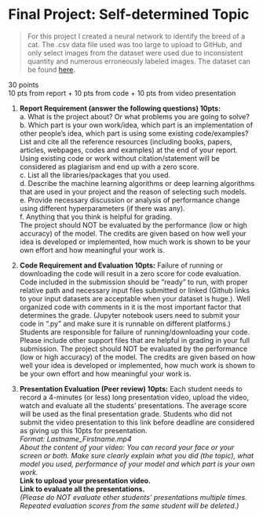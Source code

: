 # Final Project: Self-determined Topic

>For this project I created a neural network to identify the breed of a cat. The .csv data file used was too large to upload to GitHub, and only select images from the dataset were used due to inconsistent quantity and numerous erroneously labeled images. The dataset can be found [here](https://www.kaggle.com/ma7555/cat-breeds-dataset#cats.csv).

30 points  
10 pts from report + 10 pts from code + 10 pts from video presentation  

1. **Report Requirement (answer the following questions) 10pts:**  
  a.	What is the project about? Or what problems you are going to solve?  
  b.	Which part is your own work/idea, which part is an implementation of other people’s idea, which part is using some existing code/examples?  List and cite all the reference resources (including books, papers, articles, webpages, codes and examples) at the end of your report. Using existing code or work without citation/statement will be considered as plagiarism and end up with a zero score.  
  c.	List all the libraries/packages that you used.  
  d.	Describe the machine learning algorithms or deep learning algorithms that are used in your project and the reason of selecting such models.  
  e.	Provide necessary discussion or analysis of performance change using different hyperparameters (if there was any).  
  f.	Anything that you think is helpful for grading.  
The project should NOT be evaluated by the performance (low or high accuracy) of the model. The credits are given based on how well your idea is developed or implemented, how much work is shown to be your own effort and how meaningful your work is.   

2. **Code Requirement and Evaluation 10pts:**
Failure of running or downloading the code will result in a zero score for code evaluation. Code included in the submission should be “ready” to run, with proper relative path and necessary input files submitted or linked (Github links to your input datasets are acceptable when your dataset is huge.). 
Well organized code with comments in it is the most important factor that determines the grade. (Jupyter notebook users need to submit your code in “.py” and make sure it is runnable on different platforms.)
Students are responsible for failure of running/downloading your code. Please include other support files that are helpful in grading in your full submission.
The project should NOT be evaluated by the performance (low or high accuracy) of the model. The credits are given based on how well your idea is developed or implemented, how much work is shown to be your own effort and how meaningful your work is. 

3. **Presentation Evaluation (Peer review) 10pts:**
Each student needs to record a 4-minutes (or less) long presentation video, upload the video, watch and evaluate all the students’ presentations.
The average score will be used as the final presentation grade. Students who did not submit the video presentation to this link before deadline are considered as giving up this 10pts for presentation.  
*Format: Lastname_Firstname.mp4  
About the content of your video: You can record your face or your screen or both. Make sure clearly explain what you did (the topic), what model you used, performance of your model and which part is your own work.*  
**Link to upload your presentation video.  
Link to evaluate all the presentations.**  
*(Please do NOT evaluate other students’ presentations multiple times. Repeated evaluation scores from the same student will be deleted.)*

